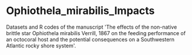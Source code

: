 # Ophiothela_mirabilis_Impacts
Datasets and R codes of the manuscript 'The effects of the non-native brittle star Ophiothela mirabilis Verrill, 1867 on the feeding performance of an octocoral host and the potential consequences on a Southwestern Atlantic rocky shore system'.
